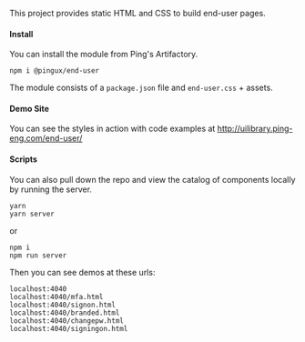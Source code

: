 This project provides static HTML and CSS to build end-user pages.

#### Install

You can install the module from Ping's Artifactory.

```
npm i @pingux/end-user
```

The module consists of a `package.json` file and `end-user.css` + assets.

#### Demo Site

You can see the styles in action with code examples at http://uilibrary.ping-eng.com/end-user/

#### Scripts

You can also pull down the repo and view the catalog of components locally by running the server.
```
yarn
yarn server
```

or

```
npm i
npm run server
```

Then you can see demos at these urls:
```
localhost:4040
localhost:4040/mfa.html
localhost:4040/signon.html
localhost:4040/branded.html
localhost:4040/changepw.html
localhost:4040/signingon.html
```
